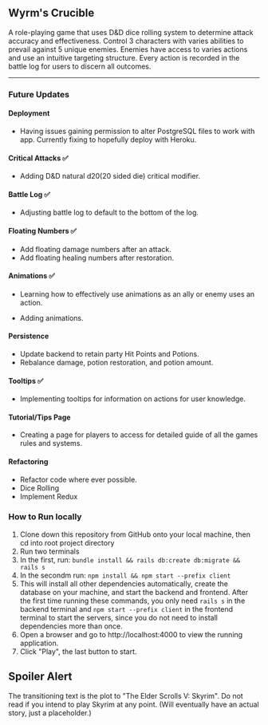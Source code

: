 ## Wyrm's Crucible

A role-playing game that uses D&D dice rolling system to determine attack accuracy and effectiveness. Control 3 characters with varies abilities to prevail against 5 unique enemies. Enemies have access to varies actions and use an intuitive targeting structure. Every action is recorded in the battle log for users to discern all outcomes.

------------------
### Future Updates

#### Deployment
- Having issues gaining permission to alter PostgreSQL files to work with app. Currently fixing to hopefully deploy with Heroku.

#### Critical Attacks :white_check_mark:
- Adding D&D natural d20(20 sided die) critical modifier.

#### Battle Log :white_check_mark:
- Adjusting battle log to default to the bottom of the log.

#### Floating Numbers :white_check_mark:
- Add floating damage numbers after an attack.
- Add floating healing numbers after restoration.

#### Animations :white_check_mark:
- Learning how to effectively use animations as an ally or enemy uses an action.

- Adding animations.

#### Persistence 
- Update backend to retain party Hit Points and Potions.
- Rebalance damage, potion restoration, and potion amount.

#### Tooltips :white_check_mark:
- Implementing tooltips for information on actions for user knowledge.

#### Tutorial/Tips Page
- Creating a page for players to access for detailed guide of all the games rules and systems.

#### Refactoring
- Refactor code where ever possible.
- Dice Rolling
- Implement Redux

### How to Run locally
1. Clone down this repository from GitHub onto your local machine, then cd into root project directory
2. Run two terminals
3. In the first, run:
``` bundle install && rails db:create db:migrate && rails s ```
4. In the secondm run:
``` npm install && npm start --prefix client ```
5. This will install all other dependencies automatically, create the database on your machine, and start the backend and frontend. After the first time running these commands, you only need ``` rails s ``` in the backend terminal and ``` npm start --prefix client ``` in the frontend terminal to start the servers, since you do not need to install dependencies more than once.
6. Open a browser and go to http://localhost:4000 to view the running application.
7. Click "Play", the last button to start.

## Spoiler Alert
The transitioning text is the plot to "The Elder Scrolls V: Skyrim". Do not read if you intend to play Skyrim at any point. (Will eventually have an actual story, just a placeholder.)